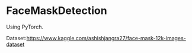 # FaceMaskDetection
Using PyTorch.

Dataset:https://www.kaggle.com/ashishjangra27/face-mask-12k-images-dataset
